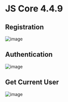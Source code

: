 # JS Core 4.4.9


<h2>Registration</h2>

![image](https://github.com/AdrianFrontend/JS-Core-4.4.9/assets/129434274/26b15053-091f-43ff-a852-ad988186d79c)

<h2>Authentication</h2>

![image](https://github.com/AdrianFrontend/JS-Core-4.4.9/assets/129434274/1a8d7ddd-3afd-4538-b2eb-3e10ed06e700)

<h2>Get Current User</h2>

![image](https://github.com/AdrianFrontend/JS-Core-4.4.9/assets/129434274/16632642-af17-46d2-aee0-7da9549896f7)

